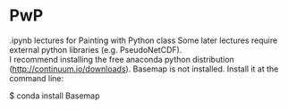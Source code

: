 PwP
===

.ipynb lectures for Painting with Python class
Some later lectures require external python libraries (e.g. PseudoNetCDF).  
I recommend installing the free anaconda python distribution (http://continuum.io/downloads).
Basemap is not installed.  Install it at the command line:

$ conda install Basemap
